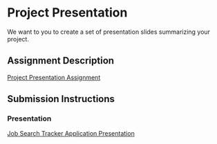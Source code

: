 # Project Presentation
We want to you to create a set of presentation slides summarizing your project.

## Assignment Description
[Project Presentation Assignment](https://education.launchcode.org/liftoff/modules/assignments/project-presentation)

## Submission Instructions

### Presentation
[Job Search Tracker Application Presentation](https://github.com/maymlin/liftoff-assignments/blob/master/P6-Project_Presentation/Job_Search_Tracker_LIN.pdf)